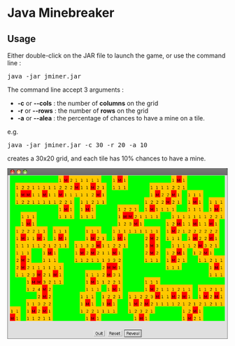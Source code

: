 # Java Minebreaker

## Usage

Either double-click on the JAR file to launch the game, or use the command line :
<pre>java -jar jminer.jar</pre>

The command line accept 3 arguments :
* **-c** or **--cols** : the number of **columns** on the grid
* **-r** or **--rows** : the number of **rows** on the grid
* **-a** or **--alea** : the percentage of chances to have a mine on a tile.
	
e.g. <pre>java -jar jminer.jar -c 30 -r 20 -a 10</pre> creates a 30x20 grid, and each tile has 10% chances to have a mine. 

![Screenshot](/dist/jminer_screenshot1.png "Screenshot")